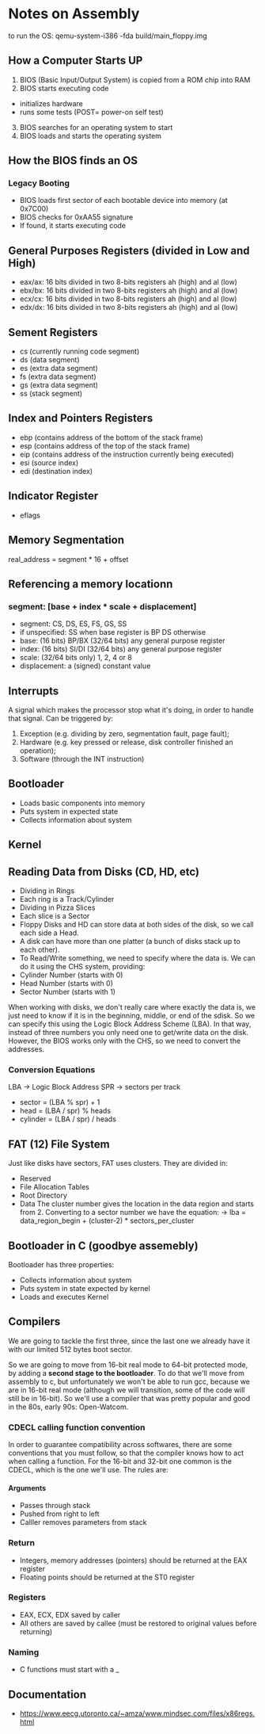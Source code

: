 # Notes on Assembly
to run the OS: qemu-system-i386 -fda build/main_floppy.img

## How a Computer Starts UP
1. BIOS (Basic Input/Output System) is copied from a ROM chip into RAM
2. BIOS starts executing code
 - initializes hardware
 - runs some tests (POST= power-on self test)
3. BIOS searches for an operating system to start
4. BIOS loads and starts the operating system

## How the BIOS finds an OS
### Legacy Booting
- BIOS loads first sector of each bootable device into memory (at 0x7C00)
- BIOS checks for 0xAA55 signature
- If found, it starts executing code


## General Purposes Registers (divided in Low and High)
- eax/ax: 16 bits divided in two 8-bits registers ah (high) and al (low)
- ebx/bx: 16 bits divided in two 8-bits registers ah (high) and al (low)
- ecx/cx: 16 bits divided in two 8-bits registers ah (high) and al (low)
- edx/dx: 16 bits divided in two 8-bits registers ah (high) and al (low)

## Sement Registers
- cs (currently running code segment)
- ds (data segment)
- es (extra data segment)
- fs (extra data segment)
- gs (extra data segment)
- ss (stack segment)

## Index and Pointers Registers
- ebp (contains address of the bottom of the stack frame)
- esp (contains address of the top of the stack frame)
- eip (contains address of the instruction currently being executed)
- esi (source index)
- edi (destination index)

## Indicator Register
- eflags

## Memory Segmentation
real_address = segment * 16 + offset

## Referencing a memory locationn

### segment: [base + index * scale + displacement]
- segment: CS, DS, ES, FS, GS, SS 
 - if unspecified: SS when base register is BP
                   DS otherwise
- base: (16 bits) BP/BX
        (32/64 bits) any general purpose register
- index: (16 bits) SI/DI
         (32/64 bits) any general purpose register
- scale: (32/64 bits only) 1, 2, 4 or 8
- displacement: a (signed) constant value

## Interrupts
A signal which makes the processor stop what it's doing, in order to handle that signal.
Can be triggered by:
1. Exception (e.g. dividing by zero, segmentation fault, page fault);
2. Hardware (e.g. key pressed or release, disk controller finished an operation);
3. Software (through the INT instruction)

## Bootloader
- Loads basic components into memory
- Puts system in expected state
- Collects information about system

## Kernel


## Reading Data from Disks (CD, HD, etc)
- Dividing in Rings
 - Each ring is a Track/Cylinder
- Dividing in Pizza Slices
 - Each slice is a Sector
- Floppy Disks and HD can store data at both sides of the disk, so we call each side a Head.
- A disk can have more than one platter (a bunch of disks stack up to each other).
- To Read/Write something, we need to specify where the data is. We can do it using the CHS system, providing:
 - Cylinder Number (starts with 0)
 - Head Number (starts with 0)
 - Sector Number (starts with 1)

When working with disks, we don't really care where exactly the data is, we just need to know if it is in the beginning, middle, or end of the sdisk. So we can specify this using the Logic Block Address Scheme (LBA). In that way, instead of three numbers you only need one to get/write data on the disk.
However, the BIOS works only with the CHS, so we need to convert the addresses.


### Conversion Equations
LBA -> Logic Block Address
SPR -> sectors per track
* sector = (LBA % spr) + 1
* head = (LBA / spr) % heads
* cylinder = (LBA / spr) / heads 

## FAT (12) File System
Just like disks have sectors, FAT uses clusters. They are divided in:
* Reserved
* File Allocation Tables
* Root Directory
* Data
The cluster number gives the location in the data region and starts from 2. Converting to a sector number we have the equation:
-> lba = data_region_begin + (cluster-2) * sectors_per_cluster 


## Bootloader in C (goodbye assemebly)
Bootloader has three properties:
* Collects information about system 
* Puts system in state expected by kernel
* Loads and executes Kernel

## Compilers
We are going to tackle the first three, since the last one we already have it with our limited 512 bytes boot sector. 

So we are going to move from 16-bit real mode to 64-bit protected mode, by adding a <b>second stage to the bootloader</b>. To do that we'll move from assembly to c, but unfortunately we won't be able to run gcc, because we are in 16-bit real mode (although we will transition, some of the code will still be in 16-bit). So we'll use a compiler that was pretty popular and good in the 80s, early 90s: Open-Watcom.

### CDECL calling function convention
In order to guarantee compatibility across softwares, there are some conventions that you must follow, so that the compiler knows how to act when calling a function. For the 16-bit and 32-bit one common is the CDECL, which is the one we'll use. The rules are:

#### Arguments
* Passes through stack
* Pushed from right to left
* Calller removes parameters from stack

### Return
* Integers, memory addresses (pointers) should be returned at the EAX register
* Floating points should be returned at the ST0 register

### Registers
* EAX, ECX, EDX saved by caller
* All others are saved by callee (must be restored to original values before returning)

### Naming
* C functions must start with a _

## Documentation
* https://www.eecg.utoronto.ca/~amza/www.mindsec.com/files/x86regs.html
